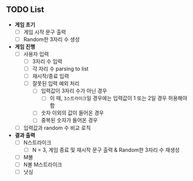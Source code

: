 ## TODO List
- **게임 초기**
    - [ ] 게임 시작 문구 출력
    - [ ] Random한 3자리 수 생성
- **게임 진행**
    - [ ] 사용자 입력
        - [ ] 3자리 수 입력
        - [ ] 각 자리 수 parsing to list
        - [ ] 재시작/종료 입력
        - [ ] 잘못된 입력 예외 처리
            - [ ] 입력값이 3자리 수가 아닌 경우
                - [ ] 이 때, `3스트라이크`일 경우에는 입력값이 1 또는 2일 경우 허용해야 함
            - [ ] 숫자 이외의 값이 들어온 경우
            - [ ] 중복된 숫자가 들어온 경우
    - [ ] 입력값과 random 수 비교 로직
-  **결과 출력**
    - [ ] N스트라이크
        - [ ] N = 3, 게임 종료 및 재시작 문구 출력 & Random한 3자리 수 재생성
    - [ ] M볼
    - [ ] N볼 M스트라이크
    - [ ] 낫싱